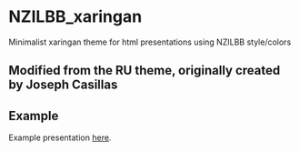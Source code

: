 # NZILBB_xaringan

Minimalist xaringan theme for html presentations using NZILBB style/colors

## Modified from the RU theme, originally created by Joseph Casillas

## Example

Example presentation [here](https://jamesbrandscience.github.io/NZILBB_Xaringan/#1).
